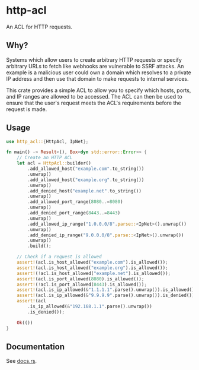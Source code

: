 # http-acl

An ACL for HTTP requests.

## Why?

Systems which allow users to create arbitrary HTTP requests or specify arbitrary URLs to fetch like webhooks are vulnerable to SSRF attacks. An example is a malicious user could own a domain which resolves to a private IP address and then use that domain to make requests to internal services.

This crate provides a simple ACL to allow you to specify which hosts, ports, and IP ranges are allowed to be accessed. The ACL can then be used to ensure that the user's request meets the ACL's requirements before the request is made.

## Usage

```rust
use http_acl::{HttpAcl, IpNet};

fn main() -> Result<(), Box<dyn std::error::Error>> {
    // Create an HTTP ACL
    let acl = HttpAcl::builder()
        .add_allowed_host("example.com".to_string())
        .unwrap()
        .add_allowed_host("example.org".to_string())
        .unwrap()
        .add_denied_host("example.net".to_string())
        .unwrap()
        .add_allowed_port_range(8080..=8080)
        .unwrap()
        .add_denied_port_range(8443..=8443)
        .unwrap()
        .add_allowed_ip_range("1.0.0.0/8".parse::<IpNet>().unwrap())
        .unwrap()
        .add_denied_ip_range("9.0.0.0/8".parse::<IpNet>().unwrap())
        .unwrap()
        .build();

    // Check if a request is allowed
    assert!(acl.is_host_allowed("example.com").is_allowed());
    assert!(acl.is_host_allowed("example.org").is_allowed());
    assert!(!acl.is_host_allowed("example.net").is_allowed());
    assert!(acl.is_port_allowed(8080).is_allowed());
    assert!(!acl.is_port_allowed(8443).is_allowed());
    assert!(acl.is_ip_allowed(&"1.1.1.1".parse().unwrap()).is_allowed());
    assert!(acl.is_ip_allowed(&"9.9.9.9".parse().unwrap()).is_denied());
    assert!(acl
        .is_ip_allowed(&"192.168.1.1".parse().unwrap())
        .is_denied());

    Ok(())
}
```

## Documentation

See [docs.rs](https://docs.rs/http-acl).
